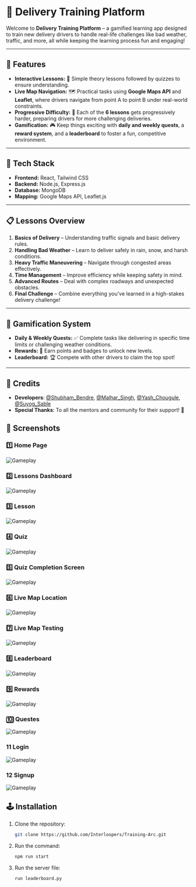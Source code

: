 # 🚚 Delivery Training Platform

Welcome to **Delivery Training Platform** – a gamified learning app designed to train new delivery drivers to handle real-life challenges like bad weather, traffic, and more, all while keeping the learning process fun and engaging! 

---

## 🌟 Features

- **Interactive Lessons:** 📘 Simple theory lessons followed by quizzes to ensure understanding.
- **Live Map Navigation:** 🗺️ Practical tasks using **Google Maps API** and **Leaflet**, where drivers navigate from point A to point B under real-world constraints.
- **Progressive Difficulty:** 🚦 Each of the **6 lessons** gets progressively harder, preparing drivers for more challenging deliveries.
- **Gamification:** 🎮 Keep things exciting with **daily and weekly quests**, a **reward system**, and a **leaderboard** to foster a fun, competitive environment.
  
---

## 🚀 Tech Stack

- **Frontend:** React, Tailwind CSS
- **Backend:** Node.js, Express.js
- **Database:** MongoDB
- **Mapping:** Google Maps API, Leaflet.js

---

## 📋 Lessons Overview

1. **Basics of Delivery** – Understanding traffic signals and basic delivery rules.
2. **Handling Bad Weather** – Learn to deliver safely in rain, snow, and harsh conditions.
3. **Heavy Traffic Maneuvering** – Navigate through congested areas effectively.
4. **Time Management** – Improve efficiency while keeping safety in mind.
5. **Advanced Routes** – Deal with complex roadways and unexpected obstacles.
6. **Final Challenge** – Combine everything you've learned in a high-stakes delivery challenge!

---

## 🎯 Gamification System

- **Daily & Weekly Quests:** ✅ Complete tasks like delivering in specific time limits or challenging weather conditions.
- **Rewards:** 🎁 Earn points and badges to unlock new levels.
- **Leaderboard:** 🏆 Compete with other drivers to claim the top spot!

---

## 📜 **Credits**  
- **Developers**: [@Shubham_Bendre](https://github.com/Shubham-Bendre), [@Malhar_Singh](https://github.com/Malhar2400), [@Yash_Chougule](https://github.com/YxASH), [@Suyog_Sable](https://github.com/Suyog_Sable)  
- **Special Thanks**: To all the mentors and community for their support! 🎉

## 📸 **Screenshots**  

### 1️⃣ Home Page
![Gameplay](./screenshots/opening_pg.png)  
### 2️⃣ Lessons Dashboard
![Gameplay](./screenshots/lesson_overview.png)  
### 3️⃣ Lesson
![Gameplay](./screenshots/lesson.png)  
### 4️⃣ Quiz
![Gameplay](./screenshots/quiz.png)  
### 5️⃣ Quiz Completion Screen
![Gameplay](./screenshots/quiz_complete.png)  
### 6️⃣ Live Map Location
![Gameplay](./screenshots/live_location.png)  
### 7️⃣ Live Map Testing
![Gameplay](./screenshots/location_testing.png)
### 8️⃣ Leaderboard
![Gameplay](./screenshots/leaderboard.png)
### 9️⃣ Rewards
![Gameplay](./screenshots/reward.png)
### 🔟 Questes
![Gameplay](./screenshots/quest.png)
### 11 Login
![Gameplay](./screenshots/location_testing.png)
### 12 Signup
![Gameplay](./screenshots/location_testing.png)

## 🕹️ **Installation**  
1. Clone the repository:  
   ```bash
   git clone https://github.com/Interloopers/Training-Arc.git

2. Run the command:
   ```bash
   npm run start

3. Run the server file:
   ```bash
   run leaderboard.py
